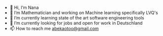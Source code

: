 - 👋 Hi, I’m Nana
- 👀 I’m Mathematician and working on Machine learning specifically LVQ's
- 🌱 I’m currently learning state of the art software engineering tools
- 💞️ I’m currently looking for jobs and open for work in Deutschland
- 📫 How to reach me abekaotoo@gmail.com

<!---
naotoo1/naotoo1 is a ✨ special ✨ repository because its `README.md` (this file) appears on your GitHub profile.
You can click the Preview link to take a look at your changes.
--->
